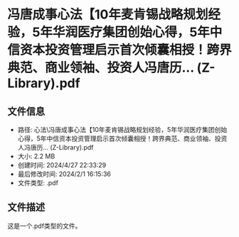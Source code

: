 ﻿# 冯唐成事心法【10年麦肯锡战略规划经验，5年华润医疗集团创始心得，5年中信资本投资管理启示首次倾囊相授！跨界典范、商业领袖、投资人冯唐历... (Z-Library).pdf

## 文件信息
- 路径: 心法\冯唐成事心法【10年麦肯锡战略规划经验，5年华润医疗集团创始心得，5年中信资本投资管理启示首次倾囊相授！跨界典范、商业领袖、投资人冯唐历... (Z-Library).pdf
- 大小: 2.2 MB
- 创建时间: 2024/4/27 22:33:29
- 最后修改时间: 2024/2/1 16:15:36
- 文件类型: .pdf

## 文件描述
这是一个.pdf类型的文件。

